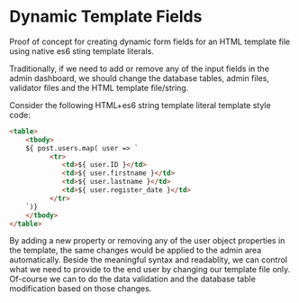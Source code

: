 # Dynamic Template Fields
Proof of concept for creating dynamic form fields for an HTML template file using native es6 sting template literals.

Traditionally, if we need to add or remove any of the input fields in the admin dashboard, we should change the database tables, admin files, validator files and the HTML template file/string.

Consider the following HTML+es6 string template literal template style code:
```html
<table>
    <tbody>
	${ post.users.map( user => `
          <tr>
             <td>${ user.ID }</td>
             <td>${ user.firstname }</td>
             <td>${ user.lastname }</td>
             <td>${ user.register_date }</td>
          </tr>
	`)}
    </tbody>
</table>
 ```
By adding a new property or removing any of the user object properties in the template, the same changes would be applied to the admin area automatically.
Beside the meaningful syntax and readablity, we can control what we need to provide to the end user by changing our template file only.
Of-course we can to do the data validation and the database table modification based on those changes.
